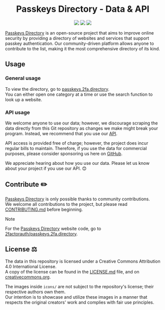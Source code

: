 <h1 align="center">Passkeys Directory - Data & API</h1>

<p align="center">
<a href="https://twitter.com/2faorg/"><img src="https://img.shields.io/badge/X/Twitter-@2faorg-1DA1F2.svg?style=for-the-badge&logo=x"/></a>
<a href="https://infosec.exchange/@2factorauth"><img src="https://img.shields.io/badge/Mastodon-@2factorauth-6364FF?style=for-the-badge&logo=mastodon"/></a>
<a href="https://github.com/sponsors/2factorauth/"><img src="https://img.shields.io/github/sponsors/2factorauth?color=db61a2&logo=GitHub&style=for-the-badge"/></a>
</p>

[Passkeys Directory][site_url] is an open-source project that aims to improve online security by providing a directory of
websites and services that support passkey authentication. Our community-driven platform allows anyone to contribute to
the list, making it the most comprehensive directory of its kind.

## Usage

### General usage

To view the directory, go to [passkeys.2fa.directory][site_url].  
You can either open one category at a time or use the search function to look up a website.

### API usage

We welcome anyone to use our data; however, we discourage scraping the data directly from this Git repository as changes
we make might break your program. Instead, we recommend that you use our [API][api].

API access is provided free of charge; however, the project does incur regular bills to maintain. Therefore, if you use
the data for commercial purposes, please consider sponsoring us here on [GitHub][sponsor].

We appreciate hearing about how you use our data. Please let us know about your project if you use our API. 😊

## Contribute :pencil2:

[Passkeys Directory][site_url] is only possible thanks to community contributions.  
We welcome all contributions to the project, but please read [CONTRIBUTING.md][contrib] before beginning.

> [!NOTE]
> For the [Passkeys Directory][site_url] website code, go to [2factorauth/passkeys.2fa.directory][frontend].

## License :balance_scale:

The data in this repository is licensed under a Creative Commons Attribution 4.0 International License.  
A copy of the license can be found in the [LICENSE.md][license] file, and on [creativecommons.org](https://creativecommons.org/licenses/by/4.0/).

The images inside `icons/` are not subject to the repository's license; their respective authors own them.  
Our intention is to showcase and utilize these images in a manner that respects the original creators' work and complies with fair use principles.

[api]: https://passkeys.2fa.directory/api/
[sponsor]: https://github.com/sponsors/2factorauth/
[license]: /LICENSE.md
[contrib]: /CONTRIBUTING.md
[site_url]: https://passkeys.2fa.directory/
[frontend]: https://github.com/2factorauth/passkeys.2fa.directory/
